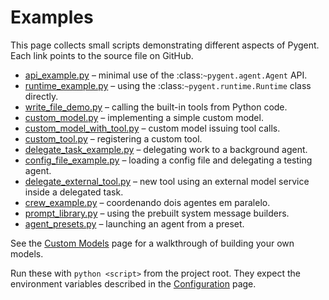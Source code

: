 # Examples

This page collects small scripts demonstrating different aspects of Pygent. Each link points to the source file on GitHub.

- [api_example.py](https://github.com/marianochaves/pygent/blob/main/examples/api_example.py) &ndash; minimal use of the :class:`~pygent.agent.Agent` API.
- [runtime_example.py](https://github.com/marianochaves/pygent/blob/main/examples/runtime_example.py) &ndash; using the :class:`~pygent.runtime.Runtime` class directly.
- [write_file_demo.py](https://github.com/marianochaves/pygent/blob/main/examples/write_file_demo.py) &ndash; calling the built-in tools from Python code.
- [custom_model.py](https://github.com/marianochaves/pygent/blob/main/examples/custom_model.py) &ndash; implementing a simple custom model.
- [custom_model_with_tool.py](https://github.com/marianochaves/pygent/blob/main/examples/custom_model_with_tool.py) &ndash; custom model issuing tool calls.
- [custom_tool.py](https://github.com/marianochaves/pygent/blob/main/examples/custom_tool.py) &ndash; registering a custom tool.
- [delegate_task_example.py](https://github.com/marianochaves/pygent/blob/main/examples/delegate_task_example.py) &ndash; delegating work to a background agent.
- [config_file_example.py](https://github.com/marianochaves/pygent/blob/main/examples/config_file_example.py) &ndash; loading a config file and delegating a testing agent.
- [delegate_external_tool.py](https://github.com/marianochaves/pygent/blob/main/examples/delegate_external_tool.py) &ndash; new tool using an external model service inside a delegated task.
- [crew_example.py](https://github.com/marianochaves/pygent/blob/main/examples/crew_example.py) &ndash; coordenando dois agentes em paralelo.
- [prompt_library.py](https://github.com/marianochaves/pygent/blob/main/examples/prompt_library.py) &ndash; using the prebuilt system message builders.
- [agent_presets.py](https://github.com/marianochaves/pygent/blob/main/examples/agent_presets.py) &ndash; launching an agent from a preset.

See the [Custom Models](custom-models.md) page for a walkthrough of building your own models.

Run these with `python <script>` from the project root. They expect the environment variables described in the [Configuration](configuration.md) page.
